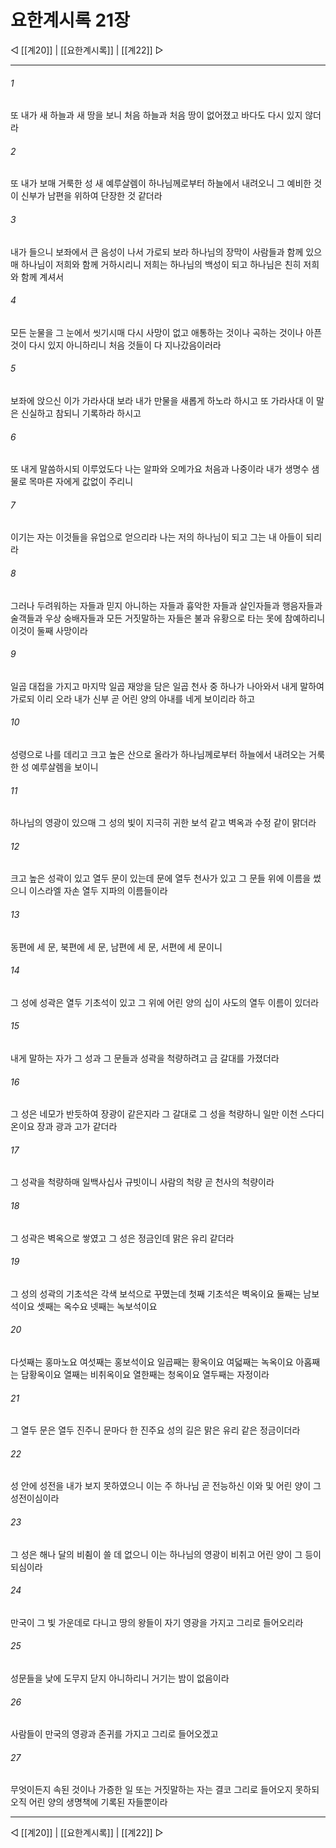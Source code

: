 # 요한계시록 21장

◁ [[계20]] | [[요한계시록]] | [[계22]] ▷
***

###### 1
또 내가 새 하늘과 새 땅을 보니 처음 하늘과 처음 땅이 없어졌고 바다도 다시 있지 않더라

###### 2
또 내가 보매 거룩한 성 새 예루살렘이 하나님께로부터 하늘에서 내려오니 그 예비한 것이 신부가 남편을 위하여 단장한 것 같더라

###### 3
내가 들으니 보좌에서 큰 음성이 나서 가로되 보라 하나님의 장막이 사람들과 함께 있으매 하나님이 저희와 함께 거하시리니 저희는 하나님의 백성이 되고 하나님은 친히 저희와 함께 계셔서

###### 4
모든 눈물을 그 눈에서 씻기시매 다시 사망이 없고 애통하는 것이나 곡하는 것이나 아픈 것이 다시 있지 아니하리니 처음 것들이 다 지나갔음이러라

###### 5
보좌에 앉으신 이가 가라사대 보라 내가 만물을 새롭게 하노라 하시고 또 가라사대 이 말은 신실하고 참되니 기록하라 하시고

###### 6
또 내게 말씀하시되 이루었도다 나는 알파와 오메가요 처음과 나중이라 내가 생명수 샘물로 목마른 자에게 값없이 주리니

###### 7
이기는 자는 이것들을 유업으로 얻으리라 나는 저의 하나님이 되고 그는 내 아들이 되리라

###### 8
그러나 두려워하는 자들과 믿지 아니하는 자들과 흉악한 자들과 살인자들과 행음자들과 술객들과 우상 숭배자들과 모든 거짓말하는 자들은 불과 유황으로 타는 못에 참예하리니 이것이 둘째 사망이라

###### 9
일곱 대접을 가지고 마지막 일곱 재앙을 담은 일곱 천사 중 하나가 나아와서 내게 말하여 가로되 이리 오라 내가 신부 곧 어린 양의 아내를 네게 보이리라 하고

###### 10
성령으로 나를 데리고 크고 높은 산으로 올라가 하나님께로부터 하늘에서 내려오는 거룩한 성 예루살렘을 보이니

###### 11
하나님의 영광이 있으매 그 성의 빛이 지극히 귀한 보석 같고 벽옥과 수정 같이 맑더라

###### 12
크고 높은 성곽이 있고 열두 문이 있는데 문에 열두 천사가 있고 그 문들 위에 이름을 썼으니 이스라엘 자손 열두 지파의 이름들이라

###### 13
동편에 세 문, 북편에 세 문, 남편에 세 문, 서편에 세 문이니

###### 14
그 성에 성곽은 열두 기초석이 있고 그 위에 어린 양의 십이 사도의 열두 이름이 있더라

###### 15
내게 말하는 자가 그 성과 그 문들과 성곽을 척량하려고 금 갈대를 가졌더라

###### 16
그 성은 네모가 반듯하여 장광이 같은지라 그 갈대로 그 성을 척량하니 일만 이천 스다디온이요 장과 광과 고가 같더라

###### 17
그 성곽을 척량하매 일백사십사 규빗이니 사람의 척량 곧 천사의 척량이라

###### 18
그 성곽은 벽옥으로 쌓였고 그 성은 정금인데 맑은 유리 같더라

###### 19
그 성의 성곽의 기초석은 각색 보석으로 꾸몄는데 첫째 기초석은 벽옥이요 둘째는 남보석이요 셋째는 옥수요 넷째는 녹보석이요

###### 20
다섯째는 홍마노요 여섯째는 홍보석이요 일곱째는 황옥이요 여덟째는 녹옥이요 아홉째는 담황옥이요 열째는 비취옥이요 열한째는 청옥이요 열두째는 자정이라

###### 21
그 열두 문은 열두 진주니 문마다 한 진주요 성의 길은 맑은 유리 같은 정금이더라

###### 22
성 안에 성전을 내가 보지 못하였으니 이는 주 하나님 곧 전능하신 이와 및 어린 양이 그 성전이심이라

###### 23
그 성은 해나 달의 비췸이 쓸 데 없으니 이는 하나님의 영광이 비취고 어린 양이 그 등이 되심이라

###### 24
만국이 그 빛 가운데로 다니고 땅의 왕들이 자기 영광을 가지고 그리로 들어오리라

###### 25
성문들을 낮에 도무지 닫지 아니하리니 거기는 밤이 없음이라

###### 26
사람들이 만국의 영광과 존귀를 가지고 그리로 들어오겠고

###### 27
무엇이든지 속된 것이나 가증한 일 또는 거짓말하는 자는 결코 그리로 들어오지 못하되 오직 어린 양의 생명책에 기록된 자들뿐이라

***
◁ [[계20]] | [[요한계시록]] | [[계22]] ▷